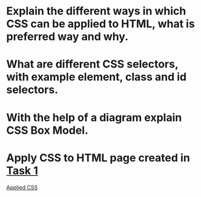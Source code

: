 # Explain the different ways in which CSS can be applied to HTML, what is preferred way and why.


# What are different CSS selectors, with example element, class and id selectors.


# With the help of a diagram explain CSS Box Model.


# Apply CSS to HTML page created in [Task 1](HTML_task.md)
[Applied CSS](2.html)